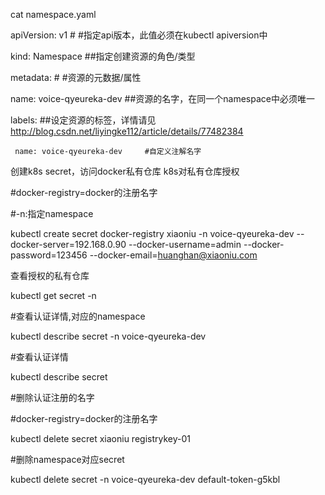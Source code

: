 
cat namespace.yaml 

apiVersion: v1   # #指定api版本，此值必须在kubectl apiversion中

kind: Namespace  ##指定创建资源的角色/类型

metadata:      # #资源的元数据/属性

   name: voice-qyeureka-dev   ##资源的名字，在同一个namespace中必须唯一
   
   labels:   ##设定资源的标签，详情请见 http://blog.csdn.net/liyingke112/article/details/77482384
   
     name: voice-qyeureka-dev     #自定义注解名字


创建k8s secret，访问docker私有仓库 k8s对私有仓库授权

#docker-registry=docker的注册名字

#-n:指定namespace 

kubectl create secret docker-registry xiaoniu -n voice-qyeureka-dev --docker-server=192.168.0.90 --docker-username=admin --docker-password=123456 --docker-email=huanghan@xiaoniu.com

查看授权的私有仓库

kubectl get secret -n <namespace>


#查看认证详情,对应的namespace

kubectl describe secret -n voice-qyeureka-dev


#查看认证详情

kubectl describe secret 

#删除认证注册的名字

#docker-registry=docker的注册名字

kubectl delete   secret xiaoniu registrykey-01

#删除namespace对应secret

kubectl delete  secret  -n  voice-qyeureka-dev  default-token-g5kbl



